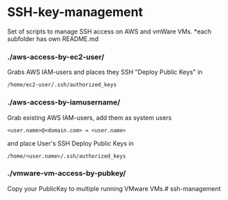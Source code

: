 # SSH-key-management

Set of scripts to manage SSH access on AWS and vmWare VMs.
	*each subfolder has own README.md

### ./aws-access-by-ec2-user/
Grabs AWS IAM-users and places they SSH "Deploy Public Keys" in 
```
/home/ec2-user/.ssh/authorized_keys
```



### ./aws-access-by-iamusername/
Grab existing AWS IAM-users, add them as system users 
```
<user.name>@<domain.com> = <user.name>
```
and place User's SSH Deploy Public Keys in 
```
/home/<user.name>/.ssh/authorized_keys
```



### ./vmware-vm-access-by-pubkey/
Copy your PublicKey to multiple running VMware VMs.# ssh-management
